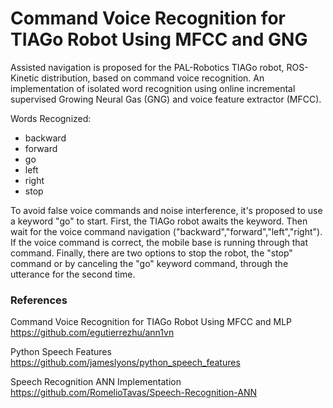 # Command Voice Recognition for TIAGo Robot Using MFCC and GNG

Assisted navigation is proposed for the PAL-Robotics TIAGo robot, ROS-Kinetic distribution, based on command voice recognition. An implementation of isolated word recognition using online incremental supervised Growing Neural Gas (GNG) and voice feature extractor (MFCC).

Words Recognized:

* backward
* forward
* go
* left
* right
* stop


To avoid false voice commands and noise interference, it's proposed to use a keyword "go" to start. First, the TIAGo robot awaits the keyword. Then wait for the voice command navigation ("backward","forward","left","right"). If the voice command is correct, the mobile base is running through that command. Finally, there are two options to stop the robot, the "stop" command or by canceling the "go" keyword command, through the utterance for the second time.

### References

Command Voice Recognition for TIAGo Robot Using MFCC and MLP
https://github.com/egutierrezhu/ann1vn

Python Speech Features
https://github.com/jameslyons/python_speech_features

Speech Recognition ANN Implementation
https://github.com/RomelioTavas/Speech-Recognition-ANN
